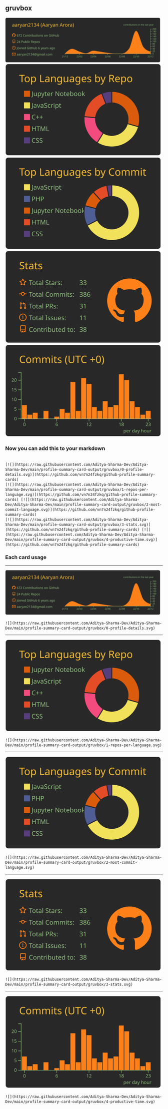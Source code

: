 ## gruvbox

[![](./0-profile-details.svg)](https://github.com/vn7n24fzkq/github-profile-summary-cards)
[![](./1-repos-per-language.svg)](https://github.com/vn7n24fzkq/github-profile-summary-cards) [![](./2-most-commit-language.svg)](https://github.com/vn7n24fzkq/github-profile-summary-cards)
[![](./3-stats.svg)](https://github.com/vn7n24fzkq/github-profile-summary-cards) [![](./4-productive-time.svg)](https://github.com/vn7n24fzkq/github-profile-summary-cards)
### Now you can add this to your markdown
```

[![](https://raw.githubusercontent.com/Aditya-Sharma-Dev/Aditya-Sharma-Dev/main/profile-summary-card-output/gruvbox/0-profile-details.svg)](https://github.com/vn7n24fzkq/github-profile-summary-cards)
[![](https://raw.githubusercontent.com/Aditya-Sharma-Dev/Aditya-Sharma-Dev/main/profile-summary-card-output/gruvbox/1-repos-per-language.svg)](https://github.com/vn7n24fzkq/github-profile-summary-cards) [![](https://raw.githubusercontent.com/Aditya-Sharma-Dev/Aditya-Sharma-Dev/main/profile-summary-card-output/gruvbox/2-most-commit-language.svg)](https://github.com/vn7n24fzkq/github-profile-summary-cards)
[![](https://raw.githubusercontent.com/Aditya-Sharma-Dev/Aditya-Sharma-Dev/main/profile-summary-card-output/gruvbox/3-stats.svg)](https://github.com/vn7n24fzkq/github-profile-summary-cards) [![](https://raw.githubusercontent.com/Aditya-Sharma-Dev/Aditya-Sharma-Dev/main/profile-summary-card-output/gruvbox/4-productive-time.svg)](https://github.com/vn7n24fzkq/github-profile-summary-cards)

```

### Each card usage
---

![](./0-profile-details.svg)

```
![](https://raw.githubusercontent.com/Aditya-Sharma-Dev/Aditya-Sharma-Dev/main/profile-summary-card-output/gruvbox/0-profile-details.svg)
```

    

---

![](./1-repos-per-language.svg)

```
![](https://raw.githubusercontent.com/Aditya-Sharma-Dev/Aditya-Sharma-Dev/main/profile-summary-card-output/gruvbox/1-repos-per-language.svg)
```

    

---

![](./2-most-commit-language.svg)

```
![](https://raw.githubusercontent.com/Aditya-Sharma-Dev/Aditya-Sharma-Dev/main/profile-summary-card-output/gruvbox/2-most-commit-language.svg)
```

    

---

![](./3-stats.svg)

```
![](https://raw.githubusercontent.com/Aditya-Sharma-Dev/Aditya-Sharma-Dev/main/profile-summary-card-output/gruvbox/3-stats.svg)
```

    

---

![](./4-productive-time.svg)

```
![](https://raw.githubusercontent.com/Aditya-Sharma-Dev/Aditya-Sharma-Dev/main/profile-summary-card-output/gruvbox/4-productive-time.svg)
```

    

